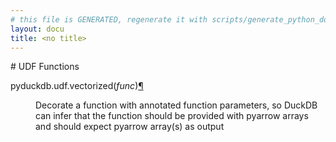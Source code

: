 ```yaml
---
# this file is GENERATED, regenerate it with scripts/generate_python_docs.py
layout: docu
title: <no title>
---
```

<div class="documentwrapper">
<div class="bodywrapper">
<div class="body" role="main">

<p># UDF Functions</p>
<dl class="py function" id="module-pyduckdb.udf">
<dt class="sig sig-object py" id="pyduckdb.udf.vectorized">
<span class="sig-prename descclassname"><span class="pre">pyduckdb.udf.</span></span><span class="sig-name descname"><span class="pre">vectorized</span></span><span class="sig-paren">(</span><em class="sig-param"><span class="n"><span class="pre">func</span></span></em><span class="sig-paren">)</span><a class="headerlink" href="#pyduckdb.udf.vectorized" title="Link to this definition">&#182;</a>
</dt>
<dd>
<p>Decorate a function with annotated function parameters, so DuckDB can infer that the function should be provided with pyarrow arrays and should expect pyarrow array(s) as output</p>
</dd>
</dl>



<div class="clearer"></div>
</div>
</div>
</div>
